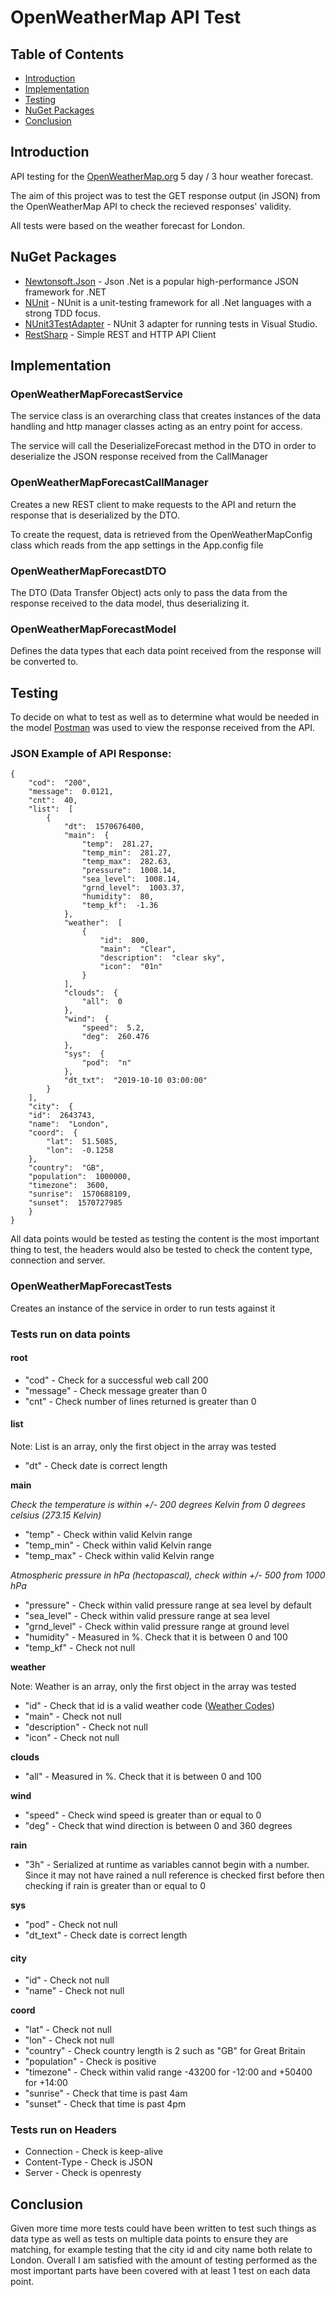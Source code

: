 # OpenWeatherMap API Test
## Table of Contents
* [Introduction](#introduction)
* [Implementation](#implementation)
* [Testing](#testing)
* [NuGet Packages](#nuget-packages)
* [Conclusion](#conclusion)
## Introduction
API testing for the [OpenWeatherMap.org](https://openweathermap.org/api) 5 day / 3 hour weather forecast. 

The aim of this project was to test the GET response output (in JSON) from the OpenWeatherMap API to check the recieved responses' validity. 

All tests were based on the weather forecast for London.
## NuGet Packages

 - [Newtonsoft.Json](https://www.nuget.org/packages/Newtonsoft.Json/) - Json .Net is a popular high-performance JSON framework for .NET
 - [NUnit](https://www.nuget.org/packages/NUnit/) - NUnit is a unit-testing framework for all .Net languages with a strong TDD focus.
 - [NUnit3TestAdapter](https://www.nuget.org/packages/NUnit3TestAdapter/) - NUnit 3 adapter for running tests in Visual Studio.
 - [RestSharp](https://www.nuget.org/packages/RestSharp/) - Simple REST and HTTP API Client

## Implementation
### OpenWeatherMapForecastService
The service class is an overarching class that creates instances of the data handling and http manager classes acting as an entry point for access.

The service will call the DeserializeForecast method in the DTO in order to deserialize the JSON response received from the CallManager 
### OpenWeatherMapForecastCallManager
Creates a new REST client to make requests to the API and return the response that is deserialized by the DTO.

To create the request, data is retrieved from the OpenWeatherMapConfig class which reads from the app settings in the App.config file
### OpenWeatherMapForecastDTO
The DTO (Data Transfer Object) acts only to pass the data from the response received to the data model, thus deserializing it.
### OpenWeatherMapForecastModel
Defines the data types that each data point received from the response will be converted to.
## Testing
To decide on what to test as well as to determine what would be needed in the model [Postman](https://www.getpostman.com/) was used to view the response received from the API.
### JSON Example of API Response:

    {
        "cod":  "200",        
        "message":  0.0121,        
        "cnt":  40,        
        "list":  [        
	        {        
		        "dt":  1570676400,       
		        "main":  {        
			        "temp":  281.27,        
			        "temp_min":  281.27,        
			        "temp_max":  282.63,        
			        "pressure":  1008.14,        
			        "sea_level":  1008.14,        
			        "grnd_level":  1003.37,        
			        "humidity":  80,        
			        "temp_kf":  -1.36        
			    },        
		        "weather":  [       
			        {        
				        "id":  800,        
				        "main":  "Clear",        
				        "description":  "clear sky",        
				        "icon":  "01n"        
			        }        
		        ],        
		        "clouds":  {        
			        "all":  0        
		        },        
		        "wind":  {        
			        "speed":  5.2,        
			        "deg":  260.476        
		        },        
		        "sys":  {        
			        "pod":  "n"        
		        },        
    			"dt_txt":  "2019-10-10 03:00:00"
	    	}
    	],
    	"city":  {    
	    "id":  2643743,    
	    "name":  "London",    
	    "coord":  {    
		    "lat":  51.5085,    
		    "lon":  -0.1258    
	    },    
	    "country":  "GB",    
	    "population":  1000000,    
	    "timezone":  3600,    
	    "sunrise":  1570688109,    
	    "sunset":  1570727985    
	    }    
	}
All data points would be tested as testing the content is the most important thing to test, the headers would also be tested to check the content type, connection and server.
### OpenWeatherMapForecastTests
Creates an instance of the service in order to run tests against it
### Tests run on data points
#### root
 - "cod" - Check for a successful web call 200
 - "message" - Check message greater than 0
 - "cnt" - Check number of lines returned is greater than 0

#### list
 Note: List is an array, only the first object in the array was tested
 - "dt" - Check date is correct length
 
**main**

*Check the temperature is within +/- 200 degrees Kelvin from 0 degrees celsius (273.15 Kelvin)*
 - "temp" - Check within valid Kelvin range
 - "temp_min" - Check within valid Kelvin range
 - "temp_max" - Check within valid Kelvin range
 
*Atmospheric pressure in hPa (hectopascal), check within +/- 500 from 1000 hPa*
 - "pressure" - Check within valid pressure range at sea level by default
 - "sea_level" - Check within valid pressure range at sea level
 - "grnd_level" - Check within valid pressure range at ground level
 - "humidity" - Measured in %. Check that it is between 0 and 100
 - "temp_kf" - Check not null
 
**weather**

Note: Weather is an array, only the first object in the array was tested
 - "id" - Check that id is a valid weather code ([Weather Codes](https://openweathermap.org/weather-conditions))
 - "main" - Check not null
 - "description" - Check not null
 - "icon" - Check not null
 
**clouds**

 - "all" - Measured in %. Check that it is between 0 and 100
 
**wind**

- "speed" - Check wind speed is greater than or equal to 0
- "deg" - Check that wind direction is between 0 and 360 degrees

**rain**

- "3h" - Serialized at runtime as variables cannot begin with a number. Since it may not have rained a null reference is checked first before then checking if rain is greater than or equal to 0

**sys** 

- "pod" - Check not null
 - "dt_text" - Check date is correct length
#### city
- "id" - Check not null
- "name" - Check not null

**coord**

- "lat" - Check not null
- "lon" - Check not null
- "country" - Check country length is 2 such as "GB" for Great Britain
- "population" - Check is positive
- "timezone" - Check within valid range -43200 for -12:00 and +50400 for +14:00
- "sunrise" - Check that time is past 4am
- "sunset" - Check that time is past 4pm
### Tests run on Headers
- Connection -  Check is keep-alive
- Content-Type - Check is JSON
- Server - Check is openresty
## Conclusion
Given more time more tests could have been written to test such things as data type as well as tests on multiple data points to ensure they are matching, for example testing that the city id and city name both relate to London. Overall I am satisfied with the amount of testing performed as the most important parts have been covered with at least 1 test on each data point. 

